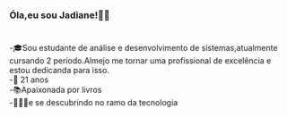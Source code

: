 ### Óla,eu sou Jadiane!👋🙂
#

-🎓Sou estudante de análise e desenvolvimento de sistemas,atualmente cursando 2 período.Almejo me tornar uma profissional de excelência e estou dedicanda para isso.
<br>-🎂 21 anos
<br>-📚Apaixonada por livros 
<br>-👩🏻‍💻e se descubrindo no ramo da tecnologia



<!--
**JadianeMiranda/JadianeMiranda** is a ✨ _special_ ✨ repository because its `README.md` (this file) appears on your GitHub profile.

Here are some ideas to get you started:

- 🔭 I’m currently working on ...
- 🌱 I’m currently learning ...
- 👯 I’m looking to collaborate on ...
- 🤔 I’m looking for help with ...
- 💬 Ask me about ...
- 📫 How to reach me: ...
- 😄 Pronouns: ...
- ⚡ Fun fact: ...
-->
